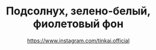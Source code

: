 ---
title: Подсолнух, зелено-белый, фиолетовый фон
description: Значок или магнит. 32 мм, ручная работа
author: https://www.instagram.com/tinkai.official
cost: 3000₸
---